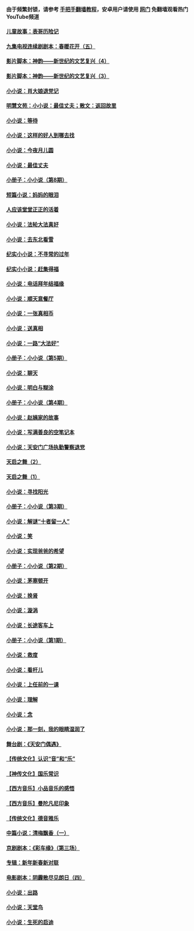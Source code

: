 #### 由于频繁封锁，请参考 [手把手翻墙教程](https://github.com/gfw-breaker/guides/wiki/)，安卓用户请使用 [网门](https://github.com/gfw-breaker/nogfw/blob/master/dl.md?t=06021800) 免翻墙观看热门YouTube频道 

#### [儿童故事：表哥历险记](../pages/328/383535.md?t=06021800) 

#### [九集电视连续剧剧本：春暖花开（五）](../pages/328/275919.md?t=06021800) 

#### [影片脚本：神韵——新世纪的文艺复兴（4）](../pages/328/266089.md?t=06021800) 

#### [影片脚本：神韵——新世纪的文艺复兴（3）](../pages/328/266087.md?t=06021800) 

#### [小小说：肖大娘退党记](../pages/328/239807.md?t=06021800) 

#### [明慧文苑：小小说：最佳丈夫；散文：返回故里](../pages/328/3439.md?t=06021800) 

#### [小小说：等待](../pages/328/223927.md?t=06021800) 

#### [小小说：这样的好人到哪去找](../pages/328/209396.md?t=06021800) 

#### [小小说：今夜月儿圆](../pages/328/193588.md?t=06021800) 

#### [小小说：最佳丈夫](../pages/328/190938.md?t=06021800) 

#### [小册子：小小说（第8期）](../pages/328/188202.md?t=06021800) 

#### [短篇小说：妈妈的眼泪](../pages/328/187712.md?t=06021800) 

#### [人应该堂堂正正的活着](../pages/328/182430.md?t=06021800) 

#### [小小说：法轮大法真好](../pages/328/174669.md?t=06021800) 

#### [小小说：去东北看雪](../pages/328/173882.md?t=06021800) 

#### [纪实小小说：不寻常的过年](../pages/328/173187.md?t=06021800) 

#### [纪实小小说：赶集得福](../pages/328/172652.md?t=06021800) 

#### [小小说：电话拜年结福缘](../pages/328/172533.md?t=06021800) 

#### [小小说：顺天意餐厅](../pages/328/170182.md?t=06021800) 

#### [小小说：一张真相币](../pages/328/169410.md?t=06021800) 

#### [小小说：送真相](../pages/328/166713.md?t=06021800) 

#### [小小说：一路“大法好”](../pages/328/162016.md?t=06021800) 

#### [小册子：小小说（第5期）](../pages/328/161131.md?t=06021800) 

#### [小小说：聊天](../pages/328/159640.md?t=06021800) 

#### [小小说：明白与糊涂](../pages/328/158101.md?t=06021800) 

#### [小册子：小小说（第4期）](../pages/328/158006.md?t=06021800) 

#### [小小说：赵姨家的故事](../pages/328/157843.md?t=06021800) 

#### [小小说：写满善良的空笔记本](../pages/328/157382.md?t=06021800) 

#### [小小说：天安门广场执勤警察退党](../pages/328/156982.md?t=06021800) 

#### [天启之舞（2）](../pages/328/153440.md?t=06021800) 

#### [天启之舞（1）](../pages/328/153439.md?t=06021800) 

#### [小小说：寻找阳光](../pages/328/153065.md?t=06021800) 

#### [小册子：小小说（第3期）](../pages/328/151715.md?t=06021800) 

#### [小小说：解谜“十者留一人”](../pages/328/148967.md?t=06021800) 

#### [小小说：笑](../pages/328/148905.md?t=06021800) 

#### [小小说：实现爸爸的希望](../pages/328/148096.md?t=06021800) 

#### [小册子：小小说（第2期）](../pages/328/147214.md?t=06021800) 

#### [小小说：茅塞顿开](../pages/328/147030.md?t=06021800) 

#### [小小说：换肾](../pages/328/146770.md?t=06021800) 

#### [小小说：漩涡](../pages/328/146683.md?t=06021800) 

#### [小小说：长途客车上](../pages/328/145076.md?t=06021800) 

#### [小册子：小小说（第1期）](../pages/328/143963.md?t=06021800) 

#### [小小说：救度](../pages/328/143927.md?t=06021800) 

#### [小小说：看杆儿](../pages/328/142137.md?t=06021800) 

#### [小小说：上任前的一课](../pages/328/140808.md?t=06021800) 

#### [小小说：理解](../pages/328/140476.md?t=06021800) 

#### [小小说：念](../pages/328/139513.md?t=06021800) 

#### [小小说：那一刻，我的眼睛湿润了](../pages/328/138476.md?t=06021800) 

#### [舞台剧：《天安门偶遇》](../pages/328/117155.md?t=06021800) 

#### [【传统文化】认识“音”和“乐”](../pages/328/108667.md?t=06021800) 

#### [【神传文化】国乐常识](../pages/328/104225.md?t=06021800) 

#### [【西方音乐】小品音乐的感悟](../pages/328/102924.md?t=06021800) 

#### [【西方音乐】曼陀凡尼印象](../pages/328/102922.md?t=06021800) 

#### [【传统文化】德音雅乐](../pages/328/102923.md?t=06021800) 

#### [中篇小说：清梅飘香（一）](../pages/328/101058.md?t=06021800) 

#### [京剧剧本：《彩车缘》（第三场）](../pages/328/96434.md?t=06021800) 

#### [专辑：新年新春新对联](../pages/328/94991.md?t=06021800) 

#### [电影剧本：阴霾散尽见朗日（四）](../pages/328/87081.md?t=06021800) 

#### [小小说：出路](../pages/328/84848.md?t=06021800) 

#### [小小说：天堂鸟](../pages/328/83084.md?t=06021800) 

#### [小小说：生死的启迪](../pages/328/70977.md?t=06021800) 

